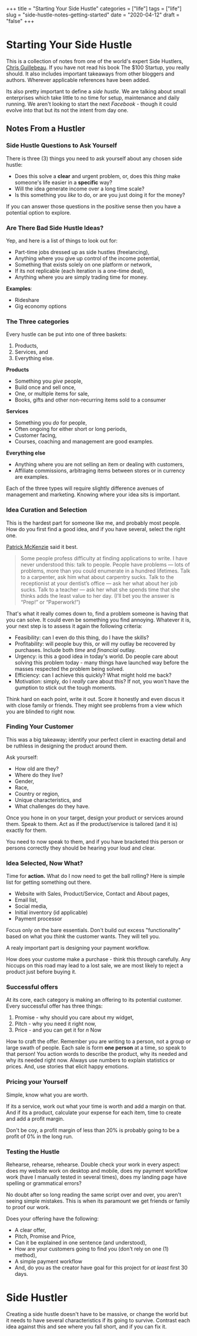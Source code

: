 
+++
title = "Starting Your Side Hustle"
categories = ["life"]
tags = ["life"]
slug = "side-hustle-notes-getting-started"
date = "2020-04-12"
draft = "false"
+++

# Starting Your Side Hustle

This is a collection of notes from one of the world's expert Side Hustlers, [Chris Guillebeau][0]. If you have not read his book The $100 Startup, you really should. It also includes important takeaways from other bloggers and authors. Wherever applicable references have been added.

Its also pretty important to define a *side hustle*. We are talking about small enterprises which take little to no time for setup, maintenance and daily running. We aren't looking to start the next *Facebook* - though it could evolve into that but its not the intent from day one.

## Notes From a Hustler

### Side Hustle Questions to Ask Yourself

There is three (3) things you need to ask yourself about any chosen side hustle:

- Does this solve a **clear** and urgent problem, or, does this *thing* make someone's life easier in a **specific** way?
- Will the idea generate income over a long time scale?
- Is this something you *like* to do, or are you just doing it for the money?

If you can answer those questions in the positive sense then you have a potential option to explore.

### Are There Bad Side Hustle Ideas?

Yep, and here is a list of things to look out for:

- Part-time jobs dressed up as side hustles (freelancing),
- Anything where you give up control of the income potential,
- Something that exists solely on one platform or network,
- If its not replicable (each iteration is a one-time deal),
- Anything where you are simply trading time for money.

**Examples**:
- Rideshare
- Gig economy options

### The Three categories

Every hustle can be put into one of three baskets:

1. Products,
2. Services, and
3. Everything else.

**Products**

- Something you *give* people,
- Build once and sell once,
- One, or multiple items for sale,
- Books, gifts and other non-recurring items sold to a consumer


**Services**

- Something you *do* for people,
- Often ongoing for either short or long periods,
- Customer facing,
- Courses, coaching and management are good examples.

**Everything else**

- Anything where you are not selling an item or dealing with customers,
- Affiliate commissions, arbitraging items between stores or in currency are examples.

Each of the three types will require slightly difference avenues of management and marketing. Knowing where your idea sits is important.

### Idea Curation and Selection

This is the hardest part for someone like me, and probably most people. How do you first find a good idea, and if you have several, select the right one.

[Patrick McKenzie][1] said it best.

> Some people profess difficulty at finding applications to write.  I have never understood this: talk to people.  People have problems — lots of problems, more than you could enumerate in a hundred lifetimes.  Talk to a carpenter, ask him what about carpentry sucks.  Talk to the receptionist at your dentist’s office — ask her what about her job sucks.  Talk to a teacher — ask her what she spends time that she thinks adds the least value to her day.  (I’ll bet you the answer is “Prep!” or “Paperwork!”)

That's what it really comes down to, find a problem someone is having that you can solve. It could even be something you find annoying. Whatever it is, your next step is to assess it again the following criteria:

- Feasibility: can I even do this thing, do I have the skills?
- Profitability: will people buy this, or will my outlay be recovered by purchases. Include both *time* and *financial* outlay.
- Urgency: is this a good idea in today's world. Do people care about solving this problem today - many things have launched way before the masses respected the problem being solved.
- Efficiency: can I achieve this quickly? What might hold me back?
- Motivation: simply, do I *really* care about this? If not, you won't have the gumption to stick out the tough moments.

Think hard on each point, write it out. Score it honestly and even discus it with close family or friends. They might see problems from a view which you are blinded to right now.

### Finding Your Customer

This was a big takeaway; identify your perfect client in exacting detail and be ruthless in designing the product around them.

Ask yourself:

- How old are they?
- Where do they live?
- Gender,
- Race,
- Country or region,
- Unique characteristics, and
- What challenges do they have.

Once you hone in on your target, design your product or services around them. Speak to them. Act as if the product/service is tailored (and it is) exactly for them.

You need to now speak to them, and if you have bracketed this person or persons correctly they should be hearing your loud and clear.

### Idea Selected, Now What?

Time for **action.** What do I now need to get the ball rolling? Here is simple list for getting something out there.

- Website with Sales, Product/Service, Contact and About pages,
- Email list,
- Social media,
- Initial inventory (id applicable)
- Payment processor

Focus only on the bare essentials. Don't build out excess "functionality" based on what you *think* the customer wants. They will tell you.

A realy important part is designing your payment workflow.

How does your custome make a purchase - think this through carefully. Any hiccups on this road may lead to a lost sale, we are most likely to reject a product just before buying it.

### Successful offers

At its core, each category is making an offering to its potential customer.
Every successful offer has three things:

1. Promise - why should you care about my widget,
2. Pitch - why you need it right now,
3. Price - and you can get it for *n* Now

How to craft the offer. Remember you are writing to a person, not a group or large swath of people. Each sale is form **one person** at a time, so speak to that person! You action words to describe the product, why its needed and why its needed right now.
Always use numbers to explain statistics or prices.
And, use stories that elicit happy emotions.

### Pricing your Yourself

Simple, know what you are worth.

If its a service, work out what your time is worth and add a margin on that.
And if its a product, calculate your expense for each item, time to create and add a profit margin.

Don't be coy, a profit margin of less than 20% is probably going to be a profit of 0% in the long run.


### Testing the Hustle

Rehearse, rehearse, rehearse. Double check your work in every aspect: does my website work on desktop and mobile, does my payment workflow work (have I manually tested in several times), does my landing page have spelling or grammatical errors?

No doubt after so long reading the same script over and over, you aren't seeing simple mistakes. This is when its paramount we get friends or family to proof our work.

Does your offering have the following:

- A clear offer,
- Pitch, Promise and Price,
- Can it be explained in one sentence (and understood),
- How are your customers going to find you (don't rely on one (1) method),
- A simple payment workflow
- And, do you as the creator have goal for this project for *at least* first 30 days.


# Side Hustler

Creating a side hustle doesn't have to be massive, or change the world but it needs to have several characteristics if its going to survive. Contrast each idea against this and see where you fall short, and if you can fix it.


[0]: https://chrisguillebeau.com/
[1]: https://www.kalzumeus.com/2010/03/20/running-a-software-business-on-5-hours-a-week/
